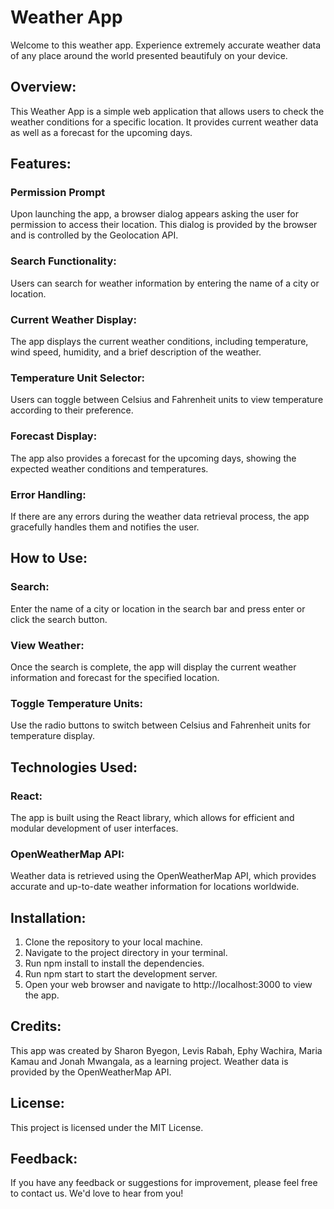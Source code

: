 
# Weather App
Welcome to this weather app. Experience extremely accurate weather data of any place around the world presented beautifuly on your device.

## Overview:
This Weather App is a simple web application that allows users to check the weather conditions for a specific location. It provides current weather data as well as a forecast for the upcoming days.

## Features:

### Permission Prompt
Upon launching the app, a browser dialog appears asking the user for permission to access their location. This dialog is provided by the browser and is controlled by the Geolocation API.
### Search Functionality:
Users can search for weather information by entering the name of a city or location.
### Current Weather Display:
The app displays the current weather conditions, including temperature, wind speed, humidity, and a brief description of the weather.
### Temperature Unit Selector:
Users can toggle between Celsius and Fahrenheit units to view temperature according to their preference.
### Forecast Display:
The app also provides a forecast for the upcoming days, showing the expected weather conditions and temperatures.
### Error Handling:
If there are any errors during the weather data retrieval process, the app gracefully handles them and notifies the user.

## How to Use:
### Search:
Enter the name of a city or location in the search bar and press enter or click the search button.
### View Weather:
Once the search is complete, the app will display the current weather information and forecast for the specified location.
### Toggle Temperature Units:
Use the radio buttons to switch between Celsius and Fahrenheit units for temperature display.

## Technologies Used:
### React:
The app is built using the React library, which allows for efficient and modular development of user interfaces.
### OpenWeatherMap API:
Weather data is retrieved using the OpenWeatherMap API, which provides accurate and up-to-date weather information for locations worldwide.

## Installation:
1. Clone the repository to your local machine.
2. Navigate to the project directory in your terminal.
3. Run npm install to install the dependencies.
4. Run npm start to start the development server.
5. Open your web browser and navigate to http://localhost:3000 to view the app.

## Credits:
This app was created by Sharon Byegon, Levis Rabah, Ephy Wachira, Maria Kamau and Jonah Mwangala, as a learning project.
Weather data is provided by the OpenWeatherMap API.

## License:
This project is licensed under the MIT License.

## Feedback:
If you have any feedback or suggestions for improvement, please feel free to contact us. We'd love to hear from you!
